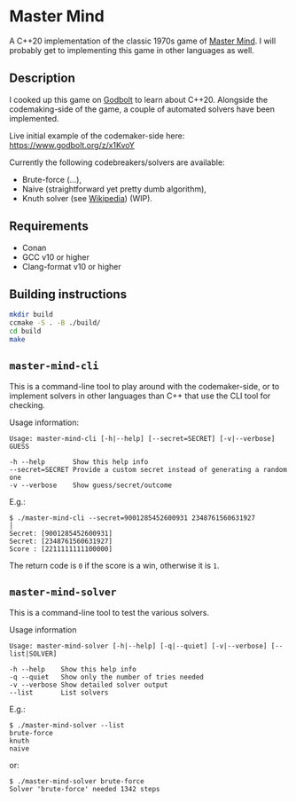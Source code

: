 # Master Mind
A C++20 implementation of the classic 1970s game of [Master Mind](https://en.wikipedia.org/wiki/Mastermind_(board_game)).
I will probably get to implementing this game in other languages as well.

## Description
I cooked up this game on [Godbolt](https://godbolt.org) to learn about C++20.
Alongside the codemaking-side of the game, a couple of automated solvers have been implemented.

Live initial example of the codemaker-side here: https://www.godbolt.org/z/x1KvoY

Currently the following codebreakers/solvers are available:

* Brute-force (...),
* Naive (straightforward yet pretty dumb algorithm),
* Knuth solver (see [Wikipedia](https://en.wikipedia.org/wiki/Mastermind_(board_game))) (WIP).

## Requirements

* Conan
* GCC v10 or higher
* Clang-format v10 or higher

## Building instructions

```sh
mkdir build
ccmake -S . -B ./build/
cd build
make
```

## `master-mind-cli`

This is a command-line tool to play around with the codemaker-side, or to implement solvers in other languages than C++ that use the CLI tool for checking.

Usage information:
```
Usage: master-mind-cli [-h|--help] [--secret=SECRET] [-v|--verbose] GUESS

-h --help       Show this help info
--secret=SECRET Provide a custom secret instead of generating a random one
-v --verbose    Show guess/secret/outcome
```
E.g.:
```
$ ./master-mind-cli --secret=9001285452600931 2348761560631927                                                                                                                                  │
Secret: [9001285452600931]
Secret: [2348761560631927]
Score : [2211111111100000]
```
The return code is `0` if the score is a win, otherwise it is `1`.

## `master-mind-solver`

This is a command-line tool to test the various solvers.

Usage information
```
Usage: master-mind-solver [-h|--help] [-q|--quiet] [-v|--verbose] [--list|SOLVER]

-h --help    Show this help info
-q --quiet   Show only the number of tries needed
-v --verbose Show detailed solver output
--list       List solvers
```
E.g.:
```
$ ./master-mind-solver --list
brute-force
knuth
naive
```
or:
```
$ ./master-mind-solver brute-force
Solver 'brute-force' needed 1342 steps
```
